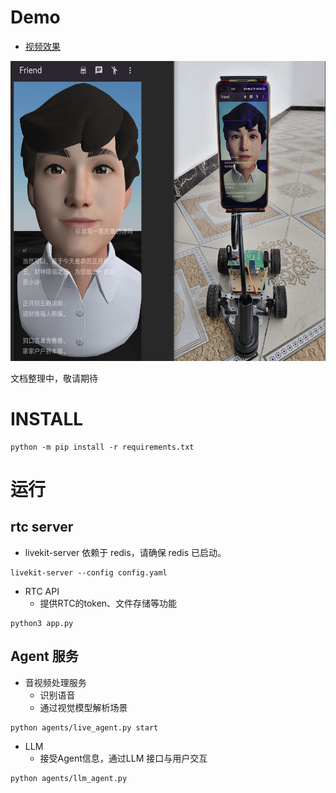 # Demo 

* [视频效果](https://www.bilibili.com/video/BV1s4421F7Hn/?vd_source=404c3b2266008e965fbdc06a4f0b001e)


<img src="./doc/info.jpeg"  height="480" >

文档整理中，敬请期待

# INSTALL

```
python -m pip install -r requirements.txt
```

# 运行
## rtc server

* livekit-server 依赖于 redis，请确保 redis 已启动。
```
livekit-server --config config.yaml
```

* RTC API 
	* 提供RTC的token、文件存储等功能
```
python3 app.py
```

## Agent 服务
* 音视频处理服务
	* 识别语音
	* 通过视觉模型解析场景
```
python agents/live_agent.py start
```

* LLM
	* 接受Agent信息，通过LLM 接口与用户交互
```
python agents/llm_agent.py
```
